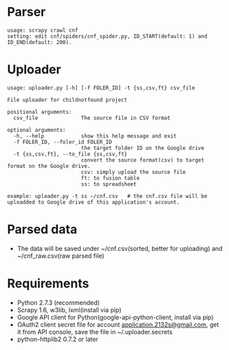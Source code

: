 Parser
======
```
usage: scrapy crawl cnf
setting: edit cnf/spiders/cnf_spider.py, ID_START(default: 1) and ID_END(default: 200).
```

Uploader
======
```
usage: uploader.py [-h] [-f FOLER_ID] -t {ss,csv,ft} csv_file

File uploader for childnotfound project

positional arguments:
  csv_file              The source file in CSV format

optional arguments:
  -h, --help            show this help message and exit
  -f FOLER_ID, --foler_id FOLER_ID
                        the target folder ID on the Google drive
  -t {ss,csv,ft}, --to_file {ss,csv,ft}
                        convert the source format(csv) to target format on the Google drive.                    
                        csv: simply upload the source file                    
                        ft: to fusion table                    
                        ss: to spreadsheet

example: uploader.py -t ss ~/cnf.csv   # the cnf.csv file will be uploadded to Google drive of this application's account.
```

Parsed data
======
- The data will be saved under ~/cnf.csv(sorted, better for uploading) and ~/cnf_raw.csv(raw parsed file)

Requirements
======
- Python 2.7.3 (recommended)
- Scrapy 1.6, w3lib, lxml(install via pip)
- Google API client for Python(google-api-python-client, install via pip)
- OAuth2 client secret file for account application.2132s@gmail.com, get it from API console, save the file in ~/.uploader.secrets
- python-httplib2 0.7.2 or later
